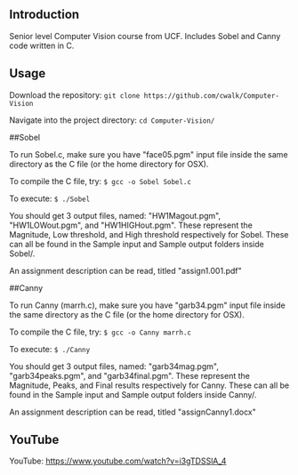 ## Introduction

Senior level Computer Vision course from UCF. Includes Sobel and Canny code written in C.

## Usage

Download the repository: `git clone https://github.com/cwalk/Computer-Vision`

Navigate into the project directory: `cd Computer-Vision/`

##Sobel

To run Sobel.c, make sure you have "face05.pgm" input file inside the same directory as the C file (or the home directory for OSX). 

To compile the C file, try: `$ gcc -o Sobel Sobel.c`

To execute: `$ ./Sobel`

You should get 3 output files, named: "HW1Magout.pgm", "HW1LOWout.pgm", and "HW1HIGHout.pgm". These represent the Magnitude, Low threshold, and High threshold respectively for Sobel. These can all be found in the Sample input and Sample output folders inside Sobel/.

An assignment description can be read, titled "assign1.001.pdf"

##Canny

To run Canny (marrh.c), make sure you have "garb34.pgm" input file inside the same directory as the C file (or the home directory for OSX). 

To compile the C file, try: `$ gcc -o Canny marrh.c`

To execute: `$ ./Canny`

You should get 3 output files, named: "garb34mag.pgm", "garb34peaks.pgm", and "garb34final.pgm". These represent the Magnitude, Peaks, and Final results respectively for Canny. These can all be found in the Sample input and Sample output folders inside Canny/.

An assignment description can be read, titled "assignCanny1.docx"

## YouTube

YouTube: https://www.youtube.com/watch?v=i3gTDSSlA_4
